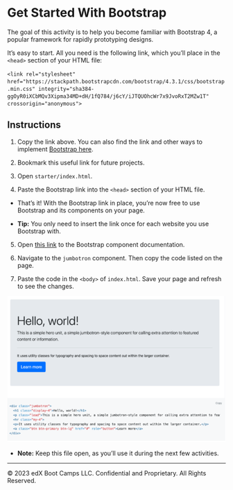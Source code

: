 # Get Started With Bootstrap

The goal of this activity is to help you become familiar with Bootstrap 4, a popular framework for rapidly prototyping designs.

It’s easy to start. All you need is the following link, which you’ll place in the `<head>` section of your HTML file: 

`<link rel="stylesheet" href="https://stackpath.bootstrapcdn.com/bootstrap/4.3.1/css/bootstrap.min.css" integrity="sha384-ggOyR0iXCbMQv3Xipma34MD+dH/1fQ784/j6cY/iJTQUOhcWr7x9JvoRxT2MZw1T" crossorigin="anonymous">`

## Instructions

1. Copy the link above. You can also find the link and other ways to implement [Bootstrap here](getbootstrap.com).

2. Bookmark this useful link for future projects.

3. Open `starter/index.html`. 

4. Paste the Bootstrap link into the `<head>` section of your HTML file.

- That’s it! With the Bootstrap link in place, you’re now free to use Bootstrap and its components on your page.

-  **Tip:** You only need to insert the link once for each website you use Bootstrap with.

5. Open [this link](https://getbootstrap.com/docs/4.3/components/alerts/) to the Bootstrap component documentation.

6. Navigate to the `jumbotron` component. Then copy the code listed on the page.

7. Paste the code in the `<body>` of `index.html`. Save your page and refresh to see the changes.

  ![Solution Image](./images/getting-started-solution.png)

- **Note:** Keep this file open, as you’ll use it during the next few activities.

---

© 2023 edX Boot Camps LLC. Confidential and Proprietary. All Rights Reserved.
